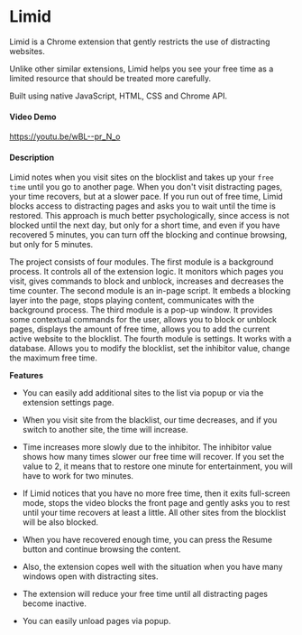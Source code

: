 # Limid

Limid is a Chrome extension that gently restricts the use of distracting websites.

Unlike other similar extensions, Limid helps you see your free time as a limited resource that should be treated more carefully.

Built using native JavaScript, HTML, CSS and Chrome API.

#### Video Demo

https://youtu.be/wBL--pr_N_o

#### Description

Limid notes when you visit sites on the blocklist and takes up your `free time` until you go to another page. When you don't visit distracting pages, your time recovers, but at a slower pace. If you run out of free time, Limid blocks access to distracting pages and asks you to wait until the time is restored.
This approach is much better psychologically, since access is not blocked until the next day, but only for a short time, and even if you have recovered 5 minutes, you can turn off the blocking and continue browsing, but only for 5 minutes.

The project consists of four modules.
The first module is a background process. It controls all of the extension logic. It monitors which pages you visit, gives commands to block and unblock, increases and decreases the time counter.
The second module is an in-page script. It embeds a blocking layer into the page, stops playing content, communicates with the background process.
The third module is a pop-up window. It provides some contextual commands for the user, allows you to block or unblock pages, displays the amount of free time, allows you to add the current active website to the blocklist.
The fourth module is settings. It works with a database. Allows you to modify the blocklist, set the inhibitor value, change the maximum free time.

**Features**

- You can easily add additional sites to the list via popup or via the extension settings page.

- When you visit site from the blacklist, our time decreases, and if you switch to another site, the time will increase.

- Time increases more slowly due to the inhibitor. The inhibitor value shows how many times slower our free time will recover. If you set the value to 2, it means that to restore one minute for entertainment, you will have to work for two minutes.

- If Limid notices that you have no more free time, then it exits full-screen mode, stops the video blocks the front page and gently asks you to rest until your time recovers at least a little.
  All other sites from the blocklist will be also blocked.

- When you have recovered enough time, you can press the Resume button and continue browsing the content.

- Also, the extension copes well with the situation when you have many windows open with distracting sites.

- The extension will reduce your free time until all distracting pages become inactive.

- You can easily unload pages via popup.
